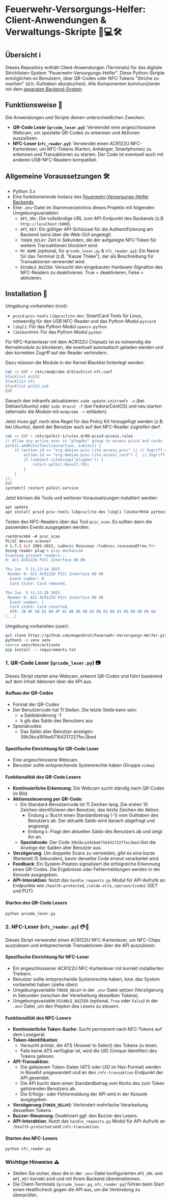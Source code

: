 # Feuerwehr-Versorgungs-Helfer: Client-Anwendungen & Verwaltungs-Skripte 📱💻🛠️

## Übersicht ℹ️

Dieses Repository enthält Client-Anwendungen (Terminals) für das digitale Strichlisten-System "Feuerwehr-Versorgungs-Helfer". Diese Python-Skripte ermöglichen es Benutzern, über QR-Codes oder NFC-Tokens "Striche zu machen" (d.h. Guthaben abzubuchen). Alle Komponenten kommunizieren mit dem [separaten Backend-System](https://github.com/magenbrot/Feuerwehr-Versorgungs-Helfer-API).

## Funktionsweise 🎯

Die Anwendungen und Skripte dienen unterschiedlichen Zwecken:

* **QR-Code Leser (`qrcode_leser.py`)**: Verwendet eine angeschlossene Webcam, um spezielle QR-Codes zu erkennen und Aktionen auszulösen.
* **NFC-Leser (`nfc_reader.py`)**: Verwendet einen ACR122U NFC-Kartenleser, um NFC-Tokens (Karten, Anhänger, Smartphones) zu erkennen und Transaktionen zu starten. Der Code ist eventuell auch mit anderen USB-NFC-Readern kompatibel.

## Allgemeine Voraussetzungen 🛠️

* Python 3.x
* Eine funktionierende Instanz des [Feuerwehr-Versorgungs-Helfer Backends](https://github.com/magenbrot/Feuerwehr-Versorgungs-Helfer-API)
* Eine `.env`-Datei im Stammverzeichnis dieses Projekts mit folgenden Umgebungsvariablen:
  * `API_URL`: Die vollständige URL zum API-Endpunkt des Backends (z.B. `http://localhost:5000`).
  * `API_KEY`: Ein gültiger API-Schlüssel für die Authentifizierung am Backend (wird über die Web-GUI angelegt)
  * `TOKEN_DELAY`: Zeit in Sekunden, die der aufgelegte NFC-Token für weitere Transaktionen blockiert wird.
  * `MY_NAME` (optional, für `qrcode_leser.py` & `nfc_reader.py`): Ein Name für das Terminal (z.B. "Kasse Theke"), der als Beschreibung für Transaktionen verwendet wird.
  * `DISABLE_BUZZER`: Versucht den eingebauten Hardware-Signalton des NFC-Readers zu deaktivieren. True = deaktivieren, False = aktivieren.

## Installation 🔧

Umgebung vorbereiten (root):

* `pcscd` `pcsc-tools` `libpcsclite-dev`: SmartCard Tools für Linux, notwendig für den USB NFC-Reader und das Python-Modul `pyscard`
* `libgl1`: Für das Python-Modul `opencv-python`
* `libzbar0t64`: Für das Python-Modul `pyzbar`

Für NFC-Kartenleser mit dem ACR122U Chipsatz ist es notwendig die Kernelmodule zu blockeren, die eventuell automatisch geladen werden und den korrekten Zugriff auf der Reader verhindern.

Dazu müssen die Module in der Kernel Blacklist hinterlegt werden:

```bash
cat << EOF > /etc/modprobe.d/blacklist-nfc.conf
blacklist pn533
blacklist nfc
blacklist pn533_usb
EOF
```

Danach den initramfs aktualisieren: `sudo update-initramfs -u` (bei Debian/Ubuntu) oder `sudo dracut -f` (bei Fedora/CentOS) und neu starten (alternativ die Module mit `modprobe -r` entladen).

Jetzt muss ggf. noch eine Regel für das Policy Kit hinzugefügt werden (z.B. bei Ubuntu), damit der Benutzer auch auf den NFC-Reader zugreifen darf.

```bash
cat << EOF > /etc/polkit-1/rules.d/90-pcscd-access.rules
// Allow any active user in "plugdev" group to access pcscd and cards
polkit.addRule(function(action, subject) {
    if (action.id == "org.debian.pcsc-lite.access_pcsc" || // Zugriff auf den Daemon
        action.id == "org.debian.pcsc-lite.access_card") {  // Zugriff auf die Karte
        if (subject.isInGroup("plugdev")) {
            return polkit.Result.YES;
        }
    }
});
EOF
systemctl restart polkit.service
```

Jetzt können die Tools und weiteren Voraussetzungen installiert werden:

```bash
apt update
apt install pcscd pcsc-tools libpcsclite-dev libgl1 libzbar0t64 python3-dev
```

Testen des NFC-Readers über das Tool `pcsc_scan`. Es sollten dann die passenden Events ausgegeben werden:

```bash
root@rock64 ~# pcsc_scan
PC/SC device scanner
V 1.7.1 (c) 2001-2022, Ludovic Rousseau <ludovic.rousseau@free.fr>
Using reader plug'n play mechanism
Scanning present readers...
0: ACS ACR122U PICC Interface 00 00

Thu Jun  5 11:13:14 2025
 Reader 0: ACS ACR122U PICC Interface 00 00
  Event number: 0
  Card state: Card removed,

Thu Jun  5 11:13:20 2025
 Reader 0: ACS ACR122U PICC Interface 00 00
  Event number: 1
  Card state: Card inserted,
  ATR: 3B 8F 80 01 80 4F 0C A0 00 00 03 06 03 00 01 00 00 00 00 6A
[...]
```

Umgebung vorbereiten (user):

```bash
git clone https://github.com/magenbrot/Feuerwehr-Versorgungs-Helfer.git
python3 -m venv venv
source venv/bin/activate
pip install -r requirements.txt
```

### 1. QR-Code Leser (`qrcode_leser.py`) 📷

Dieses Skript startet eine Webcam, erkennt QR-Codes und führt basierend auf dem Inhalt Aktionen über die API aus.

#### Aufbau der QR-Codes

* Format der QR-Codes
* Der Benutzercode hat 11 Stellen. Die letzte Stelle kann sein:
  * a Saldoänderung -1
  * k gib das Saldo des Benutzers aus
* Spezialcodes:
  * Das Saldo aller Benutzer anzeigen: 39b3bca191be67164317227fec3bed

#### Spezifische Einrichtung für QR-Code Leser

* Eine angeschlossene Webcam.
* Benutzer sollte entsprechende Systemrechte haben (Gruppe `video`)

#### Funktionalität des QR-Code Lesers

* **Kontinuierliche Erkennung**: Die Webcam sucht ständig nach QR-Codes im Bild.
* **Aktionssteuerung per QR-Code**:
  * Ein Standard-Benutzercode ist 11 Zeichen lang. Die ersten 10 Zeichen identifizieren den Benutzer, das letzte Zeichen die Aktion.
    * Endung `a`: Bucht einen Standardbetrag (-1) vom Guthaben des Benutzers ab. Der aktuelle Saldo wird danach abgefragt und angezeigt.
    * Endung `k`: Fragt den aktuellen Saldo des Benutzers ab und zeigt ihn an.
  * **Spezialcode**: Der Code `39b3bca191be67164317227fec3bed` löst die Anzeige der Salden aller Benutzer aus.
* **Verzögerung**: Um doppelte Scans zu vermeiden, gibt es eine kurze Wartezeit (5 Sekunden), bevor derselbe Code erneut verarbeitet wird.
* **Feedback**: Ein System-Piepton signalisiert die erfolgreiche Erkennung eines QR-Codes. Die Ergebnisse oder Fehlermeldungen werden in der Konsole ausgegeben.
* **API-Interaktion**: Nutzt das `handle_requests.py` Modul für API-Aufrufe an Endpunkte wie `/health-protected`, `/saldo-alle`, `/person/{code}` (GET und PUT).

#### Starten des QR-Code Lesers

```bash
python qrcode_leser.py
```

### 2. NFC-Leser (`nfc_reader.py`) 💳📲

Dieses Skript verwendet einen ACR122U NFC-Kartenleser, um NFC-Chips auszulesen und entsprechende Transaktionen über die API auszulösen.

#### Spezifische Einrichtung für NFC-Leser

* Ein angeschlossener ACR122U NFC-Kartenleser mit korrekt installierten Treibern.
* Benutzer sollte entsprechende Systemrechte haben, bzw. das System vorbereitet haben (siehe oben)
* Umgebungsvariable `TOKEN_DELAY` in der `.env`-Datei setzen (Verzögerung in Sekunden zwischen der Verarbeitung desselben Tokens).
* Umgebungsvariable `DISABLE_BUZZER` (optional, `True` oder `False`) in der `.env`-Datei, um den Piepton des Lesers zu steuern.

#### Funktionalität des NFC-Lesers

* **Kontinuierliche Token-Suche**: Sucht permanent nach NFC-Tokens auf dem Lesegerät.
* **Token-Identifikation**:
  * Versucht primär, die ATS (Answer to Select) des Tokens zu lesen.
  * Falls keine ATS verfügbar ist, wird die UID (Unique Identifier) des Tokens gelesen.
* **API-Transaktion**:
  * Die gelesenen Token-Daten (ATS oder UID im Hex-Format) werden in Base64 umgewandelt und an den `/nfc-transaktion` Endpunkt der API gesendet.
  * Die API bucht dann einen Standardbetrag vom Konto des zum Token gehörenden Benutzers ab.
  * Die Erfolgs- oder Fehlermeldung der API wird in der Konsole ausgegeben.
* **Verzögerung (`TOKEN_DELAY`)**: Verhindert mehrfache Verarbeitung desselben Tokens.
* **Buzzer-Steuerung**: Deaktiviert ggf. den Buzzer des Lesers.
* **API-Interaktion**: Nutzt das `handle_requests.py` Modul für API-Aufrufe an `/health-protected` und `/nfc-transaktion`.

#### Starten des NFC-Lesers

```bash
python nfc_reader.py
```

### Wichtige Hinweise ⚠️

* Stellen Sie sicher, dass die in der `.env`-Datei konfigurierten `API_URL` und `API_KEY` korrekt sind und mit Ihrem Backend übereinstimmen.
* Die Client-Terminals (`qrcode_leser.py`, `nfc_reader.py`) führen beim Start einen Healthcheck gegen die API aus, um die Verbindung zu überprüfen.
